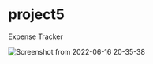 # project5
Expense Tracker

![Screenshot from 2022-06-16 20-35-38](https://user-images.githubusercontent.com/101265586/174100925-8bce8410-d7b4-4c31-8275-835629a53369.png)
